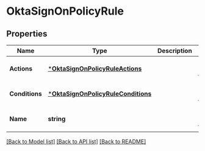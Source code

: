 # OktaSignOnPolicyRule

## Properties
Name | Type | Description | Notes
------------ | ------------- | ------------- | -------------
**Actions** | [***OktaSignOnPolicyRuleActions**](OktaSignOnPolicyRuleActions.md) |  | [optional] [default to null]
**Conditions** | [***OktaSignOnPolicyRuleConditions**](OktaSignOnPolicyRuleConditions.md) |  | [optional] [default to null]
**Name** | **string** |  | [optional] [default to null]

[[Back to Model list]](../README.md#documentation-for-models) [[Back to API list]](../README.md#documentation-for-api-endpoints) [[Back to README]](../README.md)

